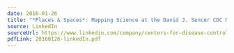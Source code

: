 ```yaml
---
date: 2016-01-26
title: "*Places & Spaces*: Mapping Science at the David J. Sencer CDC Museum"
source: LinkedIn
sourceUrl: https://www.linkedin.com/company/centers-for-disease-control-and-prevention/
pdfLink: 20160126-linkedIn.pdf
---
```

